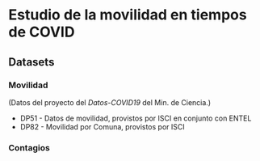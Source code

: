 
# Estudio de la movilidad en tiempos de COVID
## Datasets
### Movilidad
(Datos del proyecto del _Datos-COVID19_ del Min. de Ciencia.)
- DP51 - Datos de movilidad, provistos por ISCI en conjunto con ENTEL
- DP82 - Movilidad por Comuna, provistos por ISCI

### Contagios